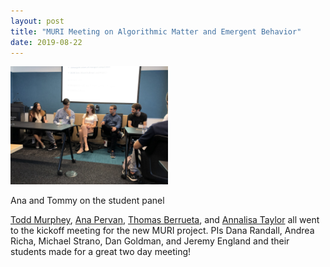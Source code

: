 ```yaml
---
layout: post
title: "MURI Meeting on Algorithmic Matter and Emergent Behavior"
date: 2019-08-22
---
```

<div class="container">
  <img class="hover_box" style="width:50%" src="/images/MURI_kickoff.jpg" alt="Ana and Thomas on the student panel" >
  <div class="caption" style="width:50%; bottom:3%"><p>Ana and Tommy on the student panel</p></div>
</div>

[Todd Murphey](https://murpheylab.github.io/people/toddmurphey), [Ana Pervan](https://murpheylab.github.io/people/anapervan), [Thomas Berrueta](https://murpheylab.github.io/people/thomasberrueta), and [Annalisa Taylor](https://murpheylab.github.io/people/annalisataylor) all went to the kickoff meeting for the new MURI project.  PIs Dana Randall, Andrea Richa, Michael Strano, Dan Goldman, and Jeremy England and their students made for a great two day meeting!
